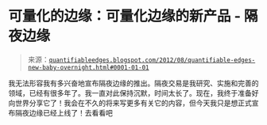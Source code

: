 <!--yml

分类：未分类

date: 2024-05-18 08:47:40

-->

# 可量化的边缘：可量化边缘的新产品 - 隔夜边缘

> 来源：[`quantifiableedges.blogspot.com/2012/08/quantifiable-edges-new-baby-overnight.html#0001-01-01`](http://quantifiableedges.blogspot.com/2012/08/quantifiable-edges-new-baby-overnight.html#0001-01-01)

我无法形容我有多兴奋地宣布隔夜边缘的推出。隔夜交易是我研究、实施和完善的领域，已经有很多年了。我一直对此保持沉默，时间太长了。现在，我终于准备好向世界分享它了！我会在不久的将来写更多有关它的内容，但今天我只是想正式宣布隔夜边缘已经上线了！去看看吧
